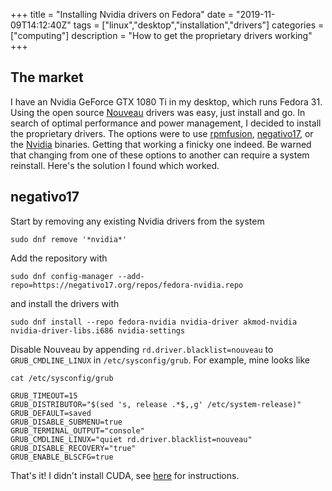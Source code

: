 +++
title = "Installing Nvidia drivers on Fedora"
date = "2019-11-09T14:12:40Z"
tags = ["linux","desktop","installation","drivers"]
categories = ["computing"]
description = "How to get the proprietary drivers working"
+++

## The market

I have an Nvidia GeForce GTX 1080 Ti in my desktop, which runs Fedora 31.
Using the open source [Nouveau](https://nouveau.freedesktop.org/wiki/) drivers was easy, just install and go.
In search of optimal performance and power management, I decided to install the proprietary drivers.
The options were to use [rpmfusion](https://rpmfusion.org/Howto/NVIDIA), [negativo17](https://negativo17.org/nvidia-driver/), or the [Nvidia](https://www.nvidia.com/en-us/drivers/unix/) binaries.
Getting that working a finicky one indeed.
Be warned that changing from one of these options to another can require a system reinstall. 
Here's the solution I found which worked.

## negativo17

Start by removing any existing Nvidia drivers from the system

```shell
sudo dnf remove '*nvidia*'
```

Add the repository with 

```shell
sudo dnf config-manager --add-repo=https://negativo17.org/repos/fedora-nvidia.repo
```

and install the drivers with

```shell
sudo dnf install --repo fedora-nvidia nvidia-driver akmod-nvidia nvidia-driver-libs.i686 nvidia-settings
```

Disable Nouveau by appending `rd.driver.blacklist=nouveau` to `GRUB_CMDLINE_LINUX` in `/etc/sysconfig/grub`.
For example, mine looks like

```
cat /etc/sysconfig/grub 
```
```
GRUB_TIMEOUT=15
GRUB_DISTRIBUTOR="$(sed 's, release .*$,,g' /etc/system-release)"
GRUB_DEFAULT=saved
GRUB_DISABLE_SUBMENU=true
GRUB_TERMINAL_OUTPUT="console"
GRUB_CMDLINE_LINUX="quiet rd.driver.blacklist=nouveau"
GRUB_DISABLE_RECOVERY="true"
GRUB_ENABLE_BLSCFG=true
```

That's it!
I didn't install CUDA, see [here](https://negativo17.org/nvidia-driver/) for instructions.

